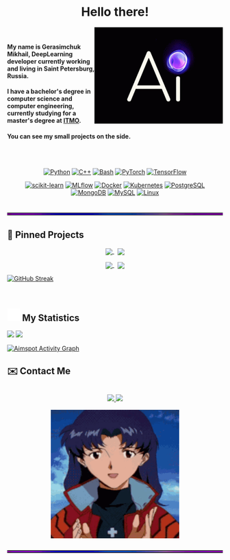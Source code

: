 <h1 align="center">Hello there!</h1>

<div class="container">
    <img src="https://github.com/aimspot/aimspot/blob/main/media/ai.gif?raw=true" align="right" width = 300px>&nbsp;
    <h4>My name is Gerasimchuk Mikhail, DeepLearning developer currently working and living in Saint Petersburg, Russia.</h4>
    <h4>I have a bachelor's degree in computer science and computer engineering, currently studying for a master's degree at <a href="https://itmo.ru">ITMO</a>.</h4>
    <h4>You can see my small projects on the side.</h4>
</div>

<br><br>

<div align="center">

[![Python][Python]][Python-url] 
[![C++][C++]][C++-url]
[![Bash][Bash]][Bash-url]
[![PyTorch][PyTorch]][PyTorch-url]
[![TensorFlow][TensorFlow]][TensorFlow-url]
    
[![scikit-learn][scikit-learn]][scikit-learn-url]
[![MLflow][MLflow]][Mlflow-url]
[![Docker][Docker]][Docker-url]
[![Kubernetes][Kubernetes]][Kubernetes-url]
[![PostgreSQL][PostgreSQL]][PostgreSQL-url]
[![MongoDB][MongoDB]][MongoDB-url]
[![MySQL][MySQL]][MySQL-url]
[![Linux][Linux]][Linux-url]




</div>

<br>


<img src="https://github.com/aimspot/aimspot/blob/main/media/line.gif?raw=true">

## 📌 Pinned Projects
<div align="center">
    <a href="https://github.com/aimspot/Machine-Learning">
        <img width='49%' align="center" src="https://github-readme-stats-wheat-mu-31.vercel.app/api/pin/?username=aimspot&repo=Machine-Learning&border_color=B371F5&bg_color=0D1117&title_color=C9D1D9&text_color=8B949E&icon_color=004AE9" />
    </a>
    <span>&nbsp;</span>
    <a href="https://github.com/aimspot/Computer-Vision">
        <img width='49%' align="center" src="https://github-readme-stats-wheat-mu-31.vercel.app/api/pin/?username=aimspot&repo=Computer-Vision&border_color=004AE9&bg_color=0D1117&title_color=C9D1D9&text_color=8B949E&icon_color=B371F5" />
    </a>
</div>
<p> </p>
<div align="center">
    <a href="https://github.com/aimspot/Deep-Learning">
        <img width='49%' align="center" src="https://github-readme-stats-wheat-mu-31.vercel.app/api/pin/?username=aimspot&repo=Deep-Learning&border_color=004AE9&bg_color=0D1117&title_color=C9D1D9&text_color=8B949E&icon_color=B371F5" />
    </a>
    <span>&nbsp;</span>
    <a href="https://github.com/aimspot/Transfer_learning">
         <img width='49%' align="center" src="https://github-readme-stats-wheat-mu-31.vercel.app/api/pin/?username=aimspot&repo=Transfer_learning&border_color=B371F5&bg_color=0D1117&title_color=C9D1D9&text_color=8B949E&icon_color=004AE9" />
    </a>
</div>
<p> </p>

[![GitHub Streak](https://streak-stats.demolab.com?user=aimspot)](https://git.io/streak-stats)

<br>

## <img src="https://raw.githubusercontent.com/aimspot/aimspot/main/media/statistics.webp" width="30px"/>&nbsp;My Statistics

<div align="left">
    <img width="49.5%" src="https://github-readme-stats-wheat-mu-31.vercel.app/api?username=aimspot&show_icons=true&hide_border=true&bg_color=ffffff00&title_color=B371F5&text_color=C9D1D9&icon_color=004AE9" />
    <img width="49.5%" src="https://github-readme-streak-stats.herokuapp.com/?user=aimspot&hide_border=true&background=ffffff00&ring=004AE9&fire=B371F5&currStreakNum=B371F5&currStreakLabel=B371F5&sideNums=004AE9&sideLabels=C9D1D9&dates=8B949E" />
  </a>
</div>

[![Aimspot Activity Graph](https://github-readme-activity-graph.vercel.app/graph?username=aimspot&custom_title=aimspot%20's%20Contribution%20Graph&bg_color=ffffff00&hide_border=true&line=004AE9&point=B371F5&title_color=B371F5&color=C9D1D9)](https://github.com/aimspot/github-readme-activity-graph)
<br>

## ✉️ Contact Me

<br>

<div align="center">
    <a href="https://t.me/dedinside4ever">
        <img src="https://img.shields.io/badge/-telegram-2CA5E0?style=for-the-badge&logo=telegram&labelColor=white">
    </a>
    <a href="mailto:mishagerasimchuk207@gmail.com">
        <img src="https://img.shields.io/badge/-gmail-EA4335?style=for-the-badge&logo=gmail&labelColor=white">
    </a>
</div>

<br>

<div align="center">
    <img src="https://github.com/aimspot/aimspot/blob/main/media/evagif.gif?raw=true" width = 300px>
</div>

<br>

<img src="https://github.com/aimspot/aimspot/blob/main/media/line.gif?raw=true">

<br>

<div align="center">


</div>


<!--LINKS-->

[Python]: https://img.shields.io/badge/-python-3776AB?style=for-the-badge&logo=python&labelColor=white
[Python-url]: https://www.python.org
[C++]: https://img.shields.io/badge/C++-2496ED?style=for-the-badge&logo=c%2B%2B&labelColor=white&logoColor=black
[C++-url]: https://ru.wikipedia.org/wiki/C%2B%2B
[Bash]: https://img.shields.io/badge/bash-47A248?style=for-the-badge&logo=GNUBash&labelColor=white&logoColor=black
[Bash-url]: https://www.gnu.org/savannah-checkouts/gnu/bash/manual/bash.html
[MLflow]: https://img.shields.io/badge/MLflow-0194E2?style=for-the-badge&logo=MLflow&labelColor=white
[Mlflow-url]: https://mlflow.org
[PyTorch]: https://img.shields.io/badge/PyTorch-EE4C2C?style=for-the-badge&logo=PyTorch&labelColor=white
[PyTorch-url]: https://pytorch.org
[TensorFlow]: https://img.shields.io/badge/TensorFlow-FF6F00?style=for-the-badge&logo=TensorFlow&labelColor=white
[TensorFlow-url]: https://www.tensorflow.org
[scikit-learn]: https://img.shields.io/badge/ScikitLearn-F7931E?style=for-the-badge&logo=scikit-learn&labelColor=white
[scikit-learn-url]: https://scikit-learn.org/stable/
[Docker]: https://img.shields.io/badge/-docker-2496ED?style=for-the-badge&logo=docker&labelColor=white
[Docker-url]: https://www.docker.com
[Kubernetes]: https://img.shields.io/badge/-kubernetes-326CE5?style=for-the-badge&logo=kubernetes&labelColor=white
[Kubernetes-url]: https://kubernetes.io
[PostgreSQL]: https://img.shields.io/badge/-postgresql-4169E1?style=for-the-badge&logo=postgresql&labelColor=white
[PostgreSQL-url]: https://www.postgresql.org
[MongoDB]: https://img.shields.io/badge/-mongodb-47A248?style=for-the-badge&logo=mongodb&labelColor=white
[MongoDB-url]: https://www.mongodb.com
[MySQL]: https://img.shields.io/badge/-mysql-4479A1?style=for-the-badge&logo=mysql&labelColor=white&logoColor=4479A1
[MySQL-url]: https://www.mysql.com
[SQLite]: https://img.shields.io/badge/-sqlite-003B57?style=for-the-badge&logo=sqlite&labelColor=white
[SQLite-url]: https://www.sqlite.org/index.html
[Linux]: https://img.shields.io/badge/Linux-FCC624?style=for-the-badge&logo=linux&labelColor=white&logoColor=black
[Linux-url]: https://www.linux.org
